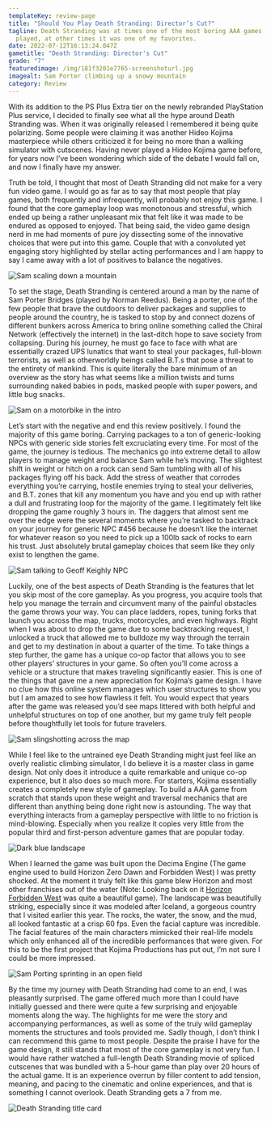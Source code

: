 ```yaml
---
templateKey: review-page
title: "Should You Play Death Stranding: Director’s Cut?"
tagline: Death Stranding was at times one of the most boring AAA games I’ve ever
  played, at other times it was one of my favorites.
date: 2022-07-12T16:13:24.047Z
gametitle: "Death Stranding: Director's Cut"
grade: "7"
featuredimage: /img/181f3201e7765-screenshoturl.jpg
imagealt: Sam Porter climbing up a snowy mountain
category: Review
---
```

With its addition to the PS Plus Extra tier on the newly rebranded PlayStation Plus service, I decided to finally see what all the hype around Death Stranding was. When it was originally released I remembered it being quite polarizing. Some people were claiming it was another Hideo Kojima masterpiece while others criticized it for being no more than a walking simulator with cutscenes. Having never played a Hideo Kojima game before, for years now I’ve been wondering which side of the debate I would fall on, and now I finally have my answer.

Truth be told, I thought that most of Death Stranding did not make for a very fun video game. I would go as far as to say that most people that play games, both frequently and infrequently, will probably not enjoy this game. I found that the core gameplay loop was monotonous and stressful, which ended up being a rather unpleasant mix that felt like it was made to be endured as opposed to enjoyed. That being said, the video game design nerd in me had moments of pure joy dissecting some of the innovative choices that were put into this game. Couple that with a convoluted yet engaging story highlighted by stellar acting performances and I am happy to say I came away with a lot of positives to balance the negatives.

![Sam scaling down a mountain](/img/181f32039647-screenshoturl.jpg "Sam scaling down a mountain")

To set the stage, Death Stranding is centered around a man by the name of Sam Porter Bridges (played by Norman Reedus). Being a porter, one of the few people that brave the outdoors to deliver packages and supplies to people around the country, he is tasked to stop by and connect dozens of different bunkers across America to bring online something called the Chiral Network (effectively the internet) in the last-ditch hope to save society from collapsing. During his journey, he must go face to face with what are essentially crazed UPS lunatics that want to steal your packages, full-blown terrorists, as well as otherworldly beings called B.T.s that pose a threat to the entirety of mankind. This is quite literally the bare minimum of an overview as the story has what seems like a million twists and turns surrounding naked babies in pods, masked people with super powers, and little bug snacks.

![Sam on a motorbike in the intro](/img/181f32085a770-screenshoturl.jpg "Sam on a motorbike in the intro")

Let’s start with the negative and end this review positively. I found the majority of this game boring. Carrying packages to a ton of generic-looking NPCs with generic side stories felt excruciating every time. For most of the game, the journey is tedious. The mechanics go into extreme detail to allow players to manage weight and balance Sam while he’s moving. The slightest shift in weight or hitch on a rock can send Sam tumbling with all of his packages flying off his back. Add the stress of weather that corrodes everything you’re carrying, hostile enemies trying to steal your deliveries, and B.T. zones that kill any momentum you have and you end up with rather a dull and frustrating loop for the majority of the game. I legitimately felt like dropping the game roughly 3 hours in. The daggers that almost sent me over the edge were the several moments where you’re tasked to backtrack on your journey for generic NPC #456 because he doesn’t like the internet for whatever reason so you need to pick up a 100lb sack of rocks to earn his trust. Just absolutely brutal gameplay choices that seem like they only exist to lengthen the game.

![Sam talking to Geoff Keighly NPC](/img/181f320465a98-screenshoturl.jpg "Sam talking to Geoff Keighly NPC")

Luckily, one of the best aspects of Death Stranding is the features that let you skip most of the core gameplay. As you progress, you acquire tools that help you manage the terrain and circumvent many of the painful obstacles the game throws your way. You can place ladders, ropes, tuning forks that launch you across the map, trucks, motorcycles, and even highways. Right when I was about to drop the game due to some backtracking request, I unlocked a truck that allowed me to bulldoze my way through the terrain and get to my destination in about a quarter of the time. To take things a step further, the game has a unique co-op factor that allows you to see other players’ structures in your game. So often you’ll come across a vehicle or a structure that makes traveling significantly easier. This is one of the things that gave me a new appreciation for Kojima’s game design. I have no clue how this online system manages which user structures to show you but I am amazed to see how flawless it felt. You would expect that years after the game was released you’d see maps littered with both helpful and unhelpful structures on top of one another, but my game truly felt people before thoughtfully let tools for future travelers.

![Sam slingshotting across the map](/img/181f3202a2015-screenshoturl.jpg "Sam slingshotting across the map")

While I feel like to the untrained eye Death Stranding might just feel like an overly realistic climbing simulator, I do believe it is a master class in game design. Not only does it introduce a quite remarkable and unique co-op experience, but it also does so much more. For starters, Kojima essentially creates a completely new style of gameplay. To build a AAA game from scratch that stands upon these weight and traversal mechanics that are different than anything being done right now is astounding. The way that everything interacts from a gameplay perspective with little to no friction is mind-blowing. Especially when you realize it copies very little from the popular third and first-person adventure games that are popular today.

![Dark blue landscape](/img/181f32078d674-screenshoturl.jpg "Dark blue landscape")

When I learned the game was built upon the Decima Engine (The game engine used to build Horizon Zero Dawn and Forbidden West) I was pretty shocked. At the moment it truly felt like this game blew Horizon and most other franchises out of the water (Note: Looking back on it [Horizon Forbidden West](https://cantpause.com/reviews/horizon-forbidden-west/) was quite a beautiful game). The landscape was beautifully striking, especially since it was modeled after Iceland, a gorgeous country that I visited earlier this year. The rocks, the water, the snow, and the mud, all looked fantastic at a crisp 60 fps. Even the facial capture was incredible. The facial features of the main characters mimicked their real-life models which only enhanced all of the incredible performances that were given. For this to be the first project that Kojima Productions has put out, I’m not sure I could be more impressed.

![Sam Porting sprinting in an open field](/img/181f32010bb77-screenshoturl.jpg "Sam Porting sprinting in an open field")

By the time my journey with Death Stranding had come to an end, I was pleasantly surprised. The game offered much more than I could have initially guessed and there were quite a few surprising and enjoyable moments along the way. The highlights for me were the story and accompanying performances, as well as some of the truly wild gameplay moments the structures and tools provided me. Sadly though, I don’t think I can recommend this game to most people. Despite the praise I have for the game design, it still stands that most of the core gameplay is not very fun. I would have rather watched a full-length Death Stranding movie of spliced cutscenes that was bundled with a 5-hour game than play over 20 hours of the actual game. It is an experience overrun by filler content to add tension, meaning, and pacing to the cinematic and online experiences, and that is something I cannot overlook. Death Stranding gets a 7 from me.

![Death Stranding title card](/img/181f3206d0e55-screenshoturl.jpg "Death Stranding title card")